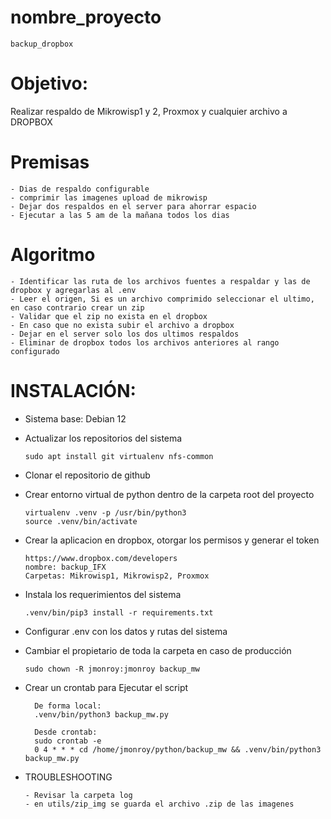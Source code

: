 # nombre_proyecto
    backup_dropbox

# Objetivo:
Realizar respaldo de Mikrowisp1 y 2, Proxmox y cualquier archivo a DROPBOX

# Premisas
    - Dias de respaldo configurable
    - comprimir las imagenes upload de mikrowisp
    - Dejar dos respaldos en el server para ahorrar espacio
    - Ejecutar a las 5 am de la mañana todos los dias

# Algoritmo
    - Identificar las ruta de los archivos fuentes a respaldar y las de dropbox y agregarlas al .env
    - Leer el origen, Si es un archivo comprimido seleccionar el ultimo, en caso contrario crear un zip
    - Validar que el zip no exista en el dropbox 
    - En caso que no exista subir el archivo a dropbox
    - Dejar en el server solo los dos ultimos respaldos
    - Eliminar de dropbox todos los archivos anteriores al rango configurado

# INSTALACIÓN:
- Sistema base: Debian 12
- Actualizar los repositorios del sistema

      sudo apt install git virtualenv nfs-common

- Clonar el repositorio de github
- Crear entorno virtual de python dentro de la carpeta root del proyecto

      virtualenv .venv -p /usr/bin/python3
      source .venv/bin/activate
- Crear la aplicacion en dropbox, otorgar los permisos y generar el token

      https://www.dropbox.com/developers
      nombre: backup_IFX
      Carpetas: Mikrowisp1, Mikrowisp2, Proxmox 

- Instala los requerimientos del sistema

      .venv/bin/pip3 install -r requirements.txt

- Configurar .env con los datos y rutas del sistema

- Cambiar el propietario de toda la carpeta en caso de producción

      sudo chown -R jmonroy:jmonroy backup_mw
- Crear un crontab para Ejecutar el script
      
        De forma local: 
        .venv/bin/python3 backup_mw.py
        
        Desde crontab:
        sudo crontab -e
        0 4 * * * cd /home/jmonroy/python/backup_mw && .venv/bin/python3 backup_mw.py 

- TROUBLESHOOTING

      - Revisar la carpeta log
      - en utils/zip_img se guarda el archivo .zip de las imagenes 
        